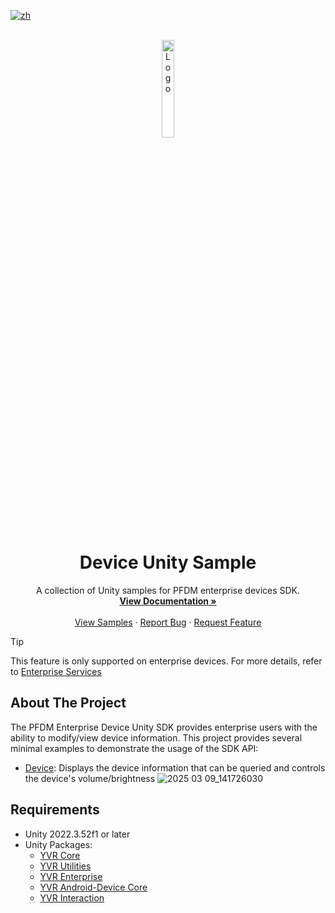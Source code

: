 [![zh](https://img.shields.io/badge/lang-zh-red.svg)](./README.zh.md)

<!-- PROJECT LOGO -->
<br />
<div align="center">
    <a href="https://github.com/PlayForDreamDevelopers/DeviceSample-Unity">
        <img src="https://www.pfdm.cn/en/static/img/logo.2b1b07e.png" alt="Logo" width="20%">
    </a>
    <h1 align="center">Device Unity Sample </h1>
    <p align="center">
        A collection of Unity samples for PFDM enterprise devices SDK.
        <br />
        <a href="https://github.com/PlayForDreamDevelopers/DeviceSample-Unity/blob/main/README.md"><strong>View Documentation »</strong></a>
        <br />
        <br />
        <a href="https://github.com/PlayForDreamDevelopers/DeviceSample-Unity">View Samples</a>
        &middot;
        <a href="https://github.com/PlayForDreamDevelopers/DeviceSample-Unity/issues/new?labels=bug">Report Bug</a>
        &middot;
        <a href="https://github.com/PlayForDreamDevelopers/DeviceSample-Unity/issues/new?labels=enhancement">Request Feature</a>
    </p>
</div>

> [!tip]
>
> This feature is only supported on enterprise devices. For more details, refer to [Enterprise Services](https://www.pfdm.cn/yvrdoc/biz/docs/0.Overview.html)

## About The Project

The PFDM Enterprise Device Unity SDK provides enterprise users with the ability to modify/view device information. This project provides several minimal examples to demonstrate the usage of the SDK API:

-   [Device](https://github.com/PlayForDreamDevelopers/DeviceSample-Unity/tree/main/Assets/Device): Displays the device information that can be queried and controls the device's volume/brightness
    ![2025 03 09_141726030](https://github.com/user-attachments/assets/c1f3adf3-e354-43e3-907d-788d30ee435f)

## Requirements

-   Unity 2022.3.52f1 or later
-   Unity Packages:
    -   [YVR Core](https://github.com/PlayForDreamDevelopers/com.yvr.core-mirror)
    -   [YVR Utilities](https://github.com/PlayForDreamDevelopers/com.yvr.Utilities-mirror)
    -   [YVR Enterprise](https://github.com/PlayForDreamDevelopers/com.yvr.enterprise-mirror)
    -   [YVR Android-Device Core](https://github.com/PlayForDreamDevelopers/com.yvr.android-device.core-mirror)
    -   [YVR Interaction](https://github.com/PlayForDreamDevelopers/com.yvr.interaction-mirror)
